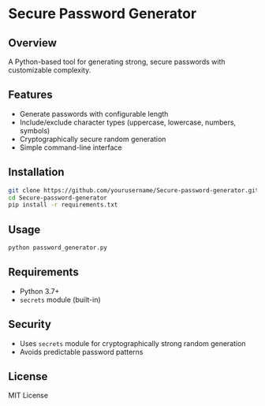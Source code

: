 # Secure Password Generator
 
## Overview
A Python-based tool for generating strong, secure passwords with customizable complexity.

## Features
- Generate passwords with configurable length
- Include/exclude character types (uppercase, lowercase, numbers, symbols)
- Cryptographically secure random generation
- Simple command-line interface

## Installation
```bash
git clone https://github.com/yourusername/Secure-password-generator.git
cd Secure-password-generator
pip install -r requirements.txt
```

## Usage
```bash
python password_generator.py
```

## Requirements
- Python 3.7+
- `secrets` module (built-in)

## Security
- Uses `secrets` module for cryptographically strong random generation
- Avoids predictable password patterns

## License
MIT License
